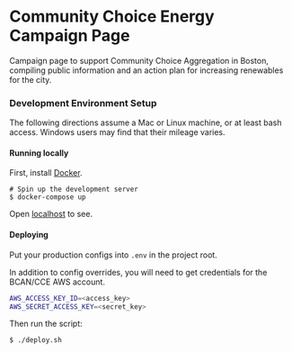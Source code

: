 # Community Choice Energy Campaign Page
Campaign page to support Community Choice Aggregation in Boston, compiling
public information and an action plan for increasing renewables for the
city.

### Development Environment Setup
The following directions assume a Mac or Linux machine, or at least bash
access.  Windows users may find that their mileage varies.

#### Running locally

First, install [Docker](https://docs.docker.com/engine/installation/#/on-macos-and-windows).

```
# Spin up the development server
$ docker-compose up
```

Open [localhost](http://localhost) to see.

#### Deploying

Put your production configs into `.env` in the project root.

In addition to config overrides, you will need to get credentials for the
BCAN/CCE AWS account.

```bash
AWS_ACCESS_KEY_ID=<access_key>
AWS_SECRET_ACCESS_KEY=<secret_key>
```

Then run the script:

```bash
$ ./deploy.sh
```
